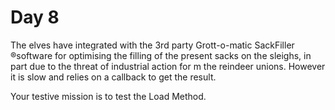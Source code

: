 # Day 8

The elves have integrated with the 3rd party Grott-o-matic SackFiller ®️software for optimising the 
filling of the present sacks on the sleighs, in part due to the threat of industrial action for m the 
reindeer unions. However it is slow and relies on a callback to get the result.

Your testive mission is to test the Load Method.